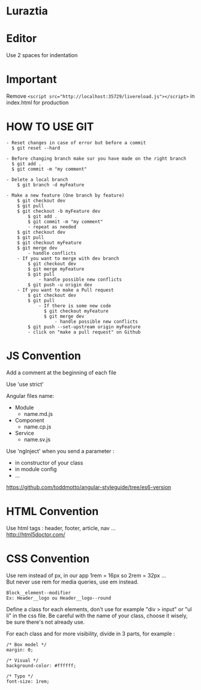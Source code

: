 # Luraztia

# Editor

Use 2 spaces for indentation

# Important

Remove `<script src="http://localhost:35729/livereload.js"></script>` in index.html for production

# HOW TO USE GIT
```
- Reset changes in case of error but before a commit
  $ git reset --hard

- Before changing branch make sur you have made on the right branch
  $ git add .
  $ git commit -m "my comment"

- Delete a local branch
	$ git branch -d myFeature

- Make a new feature (One branch by feature)
	$ git checkout dev
	$ git pull
	$ git checkout -b myFeature dev
		$ git add .
		$ git commit -m "my comment"
		- repeat as needed
	$ git checkout dev
	$ git pull
	$ git checkout myFeature
	$ git merge dev
		- handle conflicts
    - If you want to merge with dev branch
        $ git checkout dev
        $ git merge myFeature
        $ git pull
            - handle possible new conflicts
        $ git push -u origin dev
    - If you want to make a Pull request
        $ git checkout dev
        $ git pull
            - If there is some new code
              $ git checkout myFeature
              $ git merge dev
                  - handle possible new conflicts
        $ git push --set-upstream origin myFeature
        - click on "make a pull request" on Github
```

# JS Convention

Add a comment at the beginning of each file

Use 'use strict'  

Angular files name:
  - Module
    - name.md.js
  - Component
    - name.cp.js
  - Service
    - name.sv.js

Use 'ngInject' when you send a parameter :  
  - in constructor of your class
  - in module config
  - ...

https://github.com/toddmotto/angular-styleguide/tree/es6-version

# HTML Convention

Use html tags : header, footer, article, nav ...  
http://html5doctor.com/

# CSS Convention

Use rem instead of px, in our app 1rem = 16px so 2rem = 32px ...  
But never use rem for media queries, use em instead.

```
Block__element--modifier
Ex: Header__logo ou Header__logo--round
```

Define a class for each elements, don't use for example "div > input" or "ul li" in the css file. Be careful with the name of your class, choose it wisely, be sure there's not already use.

For each class and for more visibility, divide in 3 parts, for example :

```
/* Box model */
margin: 0;

/* Visual */
background-color: #ffffff;

/* Typo */
font-size: 1rem;
```
